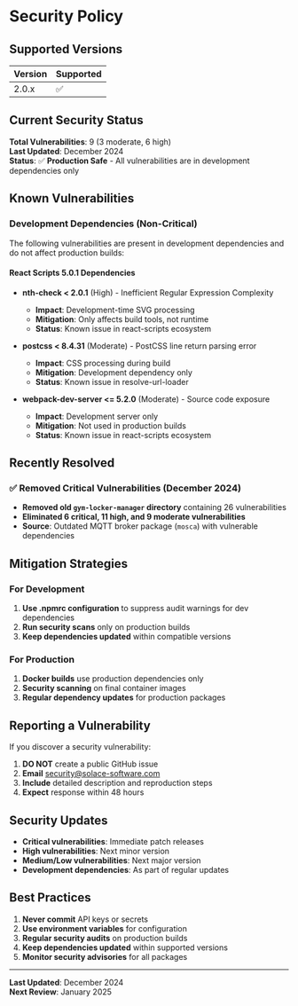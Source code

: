 # Security Policy

## Supported Versions

| Version | Supported          |
| ------- | ------------------ |
| 2.0.x   | :white_check_mark: |

## Current Security Status

**Total Vulnerabilities**: 9 (3 moderate, 6 high)  
**Last Updated**: December 2024  
**Status**: ✅ **Production Safe** - All vulnerabilities are in development dependencies only

## Known Vulnerabilities

### Development Dependencies (Non-Critical)

The following vulnerabilities are present in development dependencies and do not affect production builds:

#### React Scripts 5.0.1 Dependencies
- **nth-check < 2.0.1** (High) - Inefficient Regular Expression Complexity
  - **Impact**: Development-time SVG processing
  - **Mitigation**: Only affects build tools, not runtime
  - **Status**: Known issue in react-scripts ecosystem

- **postcss < 8.4.31** (Moderate) - PostCSS line return parsing error
  - **Impact**: CSS processing during build
  - **Mitigation**: Development dependency only
  - **Status**: Known issue in resolve-url-loader

- **webpack-dev-server <= 5.2.0** (Moderate) - Source code exposure
  - **Impact**: Development server only
  - **Mitigation**: Not used in production builds
  - **Status**: Known issue in react-scripts ecosystem

## Recently Resolved

### ✅ Removed Critical Vulnerabilities (December 2024)
- **Removed old `gym-locker-manager` directory** containing 26 vulnerabilities
- **Eliminated 6 critical, 11 high, and 9 moderate vulnerabilities**
- **Source**: Outdated MQTT broker package (`mosca`) with vulnerable dependencies

## Mitigation Strategies

### For Development
1. **Use .npmrc configuration** to suppress audit warnings for dev dependencies
2. **Run security scans** only on production builds
3. **Keep dependencies updated** within compatible versions

### For Production
1. **Docker builds** use production dependencies only
2. **Security scanning** on final container images
3. **Regular dependency updates** for production packages

## Reporting a Vulnerability

If you discover a security vulnerability:

1. **DO NOT** create a public GitHub issue
2. **Email** security@solace-software.com
3. **Include** detailed description and reproduction steps
4. **Expect** response within 48 hours

## Security Updates

- **Critical vulnerabilities**: Immediate patch releases
- **High vulnerabilities**: Next minor version
- **Medium/Low vulnerabilities**: Next major version
- **Development dependencies**: As part of regular updates

## Best Practices

1. **Never commit** API keys or secrets
2. **Use environment variables** for configuration
3. **Regular security audits** on production builds
4. **Keep dependencies updated** within supported versions
5. **Monitor security advisories** for all packages

---

**Last Updated**: December 2024  
**Next Review**: January 2025
